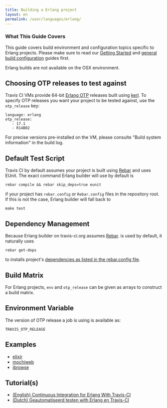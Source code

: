 ```yaml
---
title: Building a Erlang project
layout: en
permalink: /user/languages/erlang/
---
```


### What This Guide Covers

This guide covers build environment and configuration topics specific to Erlang projects. Please make sure to read our [Getting Started](/user/getting-started/) and [general build configuration](/user/customizing-the-build/) guides first.

Erlang builds are not available on the OSX environment.

## Choosing OTP releases to test against

Travis CI VMs provide 64-bit [Erlang OTP](http://www.erlang.org/download.html) releases built using [kerl](https://github.com/spawngrid/kerl). To specify OTP releases you want your project to be tested against, use the `otp_release` key:

    language: erlang
    otp_release:
       - 17.1
       - R14B02

For precise versions pre-installed on the VM, please consulte "Build system information" in the build log.


## Default Test Script

Travis CI by default assumes your project is built using [Rebar](https://github.com/rebar/rebar) and uses EUnit. The exact command Erlang builder will use by default is

    rebar compile && rebar skip_deps=true eunit

if your project has `rebar.config` or `Rebar.config` files in the repository root. If this is not the case, Erlang builder will fall back to

    make test

## Dependency Management

Because Erlang builder on travis-ci.org assumes [Rebar](https://github.com/basho/rebar). is used by default, it naturally uses

    rebar get-deps

to installs project's [dependencies as listed in the rebar.config file](https://github.com/basho/riak/blob/master/rebar.config).


## Build Matrix

For Erlang projects, `env` and `otp_release` can be given as arrays
to construct a build matrix.

## Environment Variable

The version of OTP release a job is using is available as:

    TRAVIS_OTP_RELEASE

## Examples

* [elixir](https://github.com/elixir-lang/elixir/blob/master/.travis.yml)
* [mochiweb](https://github.com/mochi/mochiweb/blob/master/.travis.yml)
* [ibrowse](https://github.com/cmullaparthi/ibrowse/blob/master/.travis.yml)

## Tutorial(s)

* [(English) Continuous Integration for Erlang With Travis-CI](http://blog.equanimity.nl/blog/2013/06/04/continuous-integration-for-erlang-with-travis-ci/)
* [(Dutch) Geautomatiseerd testen with Erlang en Travis-CI](http://blog.equanimity.nl/blog/2013/04/25/geautomatiseerd-testen-met-erlang/)
